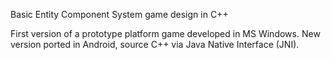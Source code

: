 Basic Entity Component System game design in C++

First version of a prototype platform game developed in MS Windows. New version ported in Android, source C++ via Java Native Interface (JNI).
